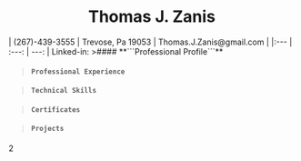 
<h1 align=center>Thomas J. Zanis</h1>
| (267)-439-3555 | Trevose, Pa 19053 | Thomas.J.Zanis@gmail.com |
|:--- | :---: | ---: |
Linked-in: 
>#### **```Professional Profile```**


>#### **```Professional Experience```**

>#### **```Technical Skills```**

>#### **```Certificates```**

>#### **```Projects```**

2
